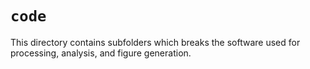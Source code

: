 # `code`
This directory contains subfolders which breaks the software used for
processing, analysis, and figure generation.
